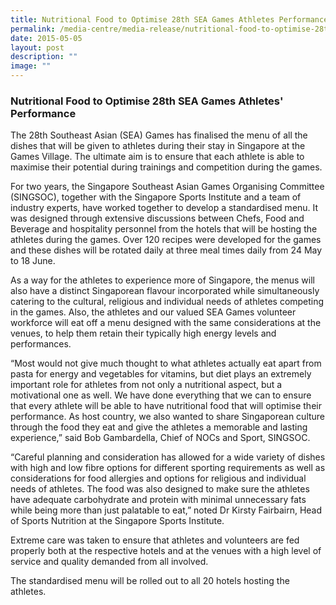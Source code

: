 ```yaml
---
title: Nutritional Food to Optimise 28th SEA Games Athletes Performance
permalink: /media-centre/media-release/nutritional-food-to-optimise-28th-sea-games-athletes-performance/
date: 2015-05-05
layout: post
description: ""
image: ""
---
```

### **Nutritional Food to Optimise 28th SEA Games Athletes' Performance**

The 28th Southeast Asian (SEA) Games has finalised the menu of all the dishes that will be given to athletes during their stay in Singapore at the Games Village. The ultimate aim is to ensure that each athlete is able to maximise their potential during trainings and competition during the games.

For two years, the Singapore Southeast Asian Games Organising Committee (SINGSOC), together with the Singapore Sports Institute and a team of industry experts, have worked together to develop a standardised menu. It was designed through extensive discussions between Chefs, Food and Beverage and hospitality personnel from the hotels that will be hosting the athletes during the games. Over 120 recipes were developed for the games and these dishes will be rotated daily at three meal times daily from 24 May to 18 June.

As a way for the athletes to experience more of Singapore, the menus will also have a distinct Singaporean flavour incorporated while simultaneously catering to the cultural, religious and individual needs of athletes competing in the games. Also, the athletes and our valued SEA Games volunteer workforce will eat off a menu designed with the same considerations at the venues, to help them retain their typically high energy levels and performances.

“Most would not give much thought to what athletes actually eat apart from pasta for energy and vegetables for vitamins, but diet plays an extremely important role for athletes from not only a nutritional aspect, but a motivational one as well. We have done everything that we can to ensure that every athlete will be able to have nutritional food that will optimise their performance. As host country, we also wanted to share Singaporean culture through the food they eat and give the athletes a memorable and lasting experience,” said Bob Gambardella, Chief of NOCs and Sport, SINGSOC.

“Careful planning and consideration has allowed for a wide variety of dishes with high and low fibre options for different sporting requirements as well as considerations for food allergies and options for religious and individual needs of athletes. The food was also designed to make sure the athletes have adequate carbohydrate and protein with minimal unnecessary fats while being more than just palatable to eat,” noted Dr Kirsty Fairbairn, Head of Sports Nutrition at the Singapore Sports Institute.

Extreme care was taken to ensure that athletes and volunteers are fed properly both at the respective hotels and at the venues with a high level of service and quality demanded from all involved.  

The standardised menu will be rolled out to all 20 hotels hosting the athletes.